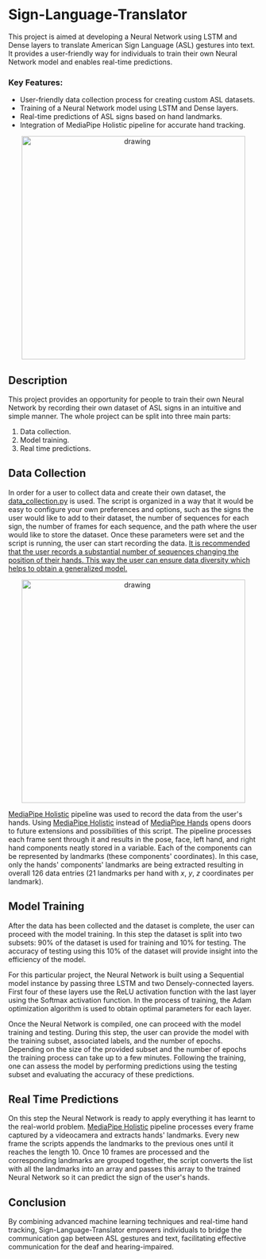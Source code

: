 # Sign-Language-Translator

This project is aimed at developing a Neural Network using LSTM and Dense layers to translate American Sign Language (ASL) gestures into text. It provides a user-friendly way for individuals to train their own Neural Network model and enables real-time predictions.

### Key Features:
* User-friendly data collection process for creating custom ASL datasets.
* Training of a Neural Network model using LSTM and Dense layers.
* Real-time predictions of ASL signs based on hand landmarks.
* Integration of MediaPipe Holistic pipeline for accurate hand tracking.

<p align="center"> <img src="img/1_1.gif" alt="drawing" width="450"/> </p>


## Description

This project provides an opportunity for people to train their own Neural Network by recording their own dataset of ASL signs in an intuitive and simple manner.
The whole project can be split into three main parts:
1. Data collection.
2. Model training.
3. Real time predictions.

## Data Collection

In order for a user to collect data and create their own dataset, the [data_collection.py](https://github.com/dgovor/Sign-Language-Translator/blob/main/data_collection.py) is used. The script is organized in a way that it would be easy to configure your own preferences and options, such as the signs the user would like to add to their dataset, the number of sequences for each sign, the number of frames for each sequence, and the path where the user would like to store the dataset. Once these parameters were set and the script is running, the user can start recording the data. <ins>It is recommended that the user records a substantial number of sequences changing the position of their hands. This way the user can ensure data diversity which helps to obtain a generalized model.</ins>

<p align="center"> <img src="img/1_2.gif" alt="drawing" width="450"/> </p>

[MediaPipe Holistic](https://google.github.io/mediapipe/solutions/holistic) pipeline was used to record the data from the user's hands. Using [MediaPipe Holistic](https://google.github.io/mediapipe/solutions/holistic) instead of [MediaPipe Hands](https://google.github.io/mediapipe/solutions/hands) opens doors to future extensions and possibilities of this script. The pipeline processes each frame sent through it and results in the pose, face, left hand, and right hand components neatly stored in a variable. Each of the components can be represented by landmarks (these components' coordinates). In this case, only the hands' components' landmarks are being extracted resulting in overall 126 data entries (21 landmarks per hand with _x_, _y_, _z_ coordinates per landmark).

## Model Training

After the data has been collected and the dataset is complete, the user can proceed with the model training. In this step the dataset is split into two subsets: 90% of the dataset is used for training and 10% for testing. The accuracy of testing using this 10% of the dataset will provide insight into the efficiency of the model.

For this particular project, the Neural Network is built using a Sequential model instance by passing three LSTM and two Densely-connected layers. First four of these layers use the ReLU activation function with the last layer using the Softmax activation function. In the process of training, the Adam optimization algorithm is used to obtain optimal parameters for each layer.

Once the Neural Network is compiled, one can proceed with the model training and testing. During this step, the user can provide the model with the training subset, associated labels, and the number of epochs. Depending on the size of the provided subset and the number of epochs the training process can take up to a few minutes. Following the training, one can assess the model by performing predictions using the testing subset and evaluating the accuracy of these predictions.

## Real Time Predictions

On this step the Neural Network is ready to apply everything it has learnt to the real-world problem. [MediaPipe Holistic](https://google.github.io/mediapipe/solutions/holistic) pipeline processes every frame captured by a videocamera and extracts hands' landmarks. Every new frame the scripts appends the landmarks to the previous ones until it reaches the length 10. Once 10 frames are processed and the corresponding landmarks are grouped together, the script converts the list with all the landmarks into an array and passes this array to the trained Neural Network so it can predict the sign of the user's hands.

## Conclusion

By combining advanced machine learning techniques and real-time hand tracking, Sign-Language-Translator empowers individuals to bridge the communication gap between ASL gestures and text, facilitating effective communication for the deaf and hearing-impaired.
